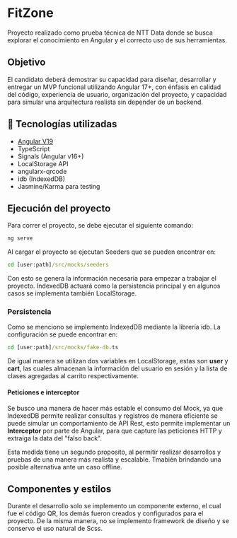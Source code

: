 # FitZone

Proyecto realizado como prueba técnica de NTT Data donde se busca explorar el conocimiento en Angular y el correcto uso de sus herramientas.

## Objetivo

El candidato deberá demostrar su capacidad para diseñar, desarrollar y entregar un MVP funcional utilizando Angular 17+, con énfasis en calidad del código, experiencia de usuario, organización del proyecto, y capacidad para simular una arquitectura realista sin depender de un backend.

## 🚀 Tecnologías utilizadas

- [Angular V19](https://angular.io/)
- TypeScript
- Signals (Angular v16+)
- LocalStorage API
- angularx-qrcode
- idb (IndexedDB)
- Jasmine/Karma para testing

## Ejecución del proyecto

Para correr el proyecto, se debe ejecutar el siguiente comando:

```bash
ng serve
```

Al cargar el proyecto se ejecutan Seeders que se pueden encontrar en:

```cmd
cd [user:path]/src/mocks/seeders
```

Con esto se genera la información necesaria para empezar a trabajar el proyecto. IndexedDB actuará como la persistencia principal y en algunos casos se implementa también LocalStorage.

### Persistencia

Como se menciono se implemento IndexedDB mediante la librería idb. La configuración se puede encontrar en:

```cmd
cd [user:path]/src/mocks/fake-db.ts
```

De igual manera se utilizan dos variables en LocalStorage, estas son **user** y **cart**, las cuales almacenan la información del usuario en sesión y la lista de clases agregadas al carrito respectivamente.

#### Peticiones e interceptor

Se busco una manera de hacer más estable el consumo del Mock, ya que IndexedDB permite realizar consultas y registros de manera eficiente se puede simular un comportamiento de API Rest, esto permite implementar un **Interceptor** por parte de Angular, para que capture las peticiones HTTP y extraiga la data del "falso back".

Esta medida tiene un segundo proposito, al permitir realizar desarrollos y pruebas de una manera más realista y escalable. Tmabién brindando una posible alternativa ante un caso offline.

## Componentes y estilos

Durante el desarrollo solo se implemento un componente externo, el cual fue el código QR, los demás fueron creados y configurados para el proyecto. De la misma manera, no se implemento framework de diseño y se conservo el uso natural de Scss.
